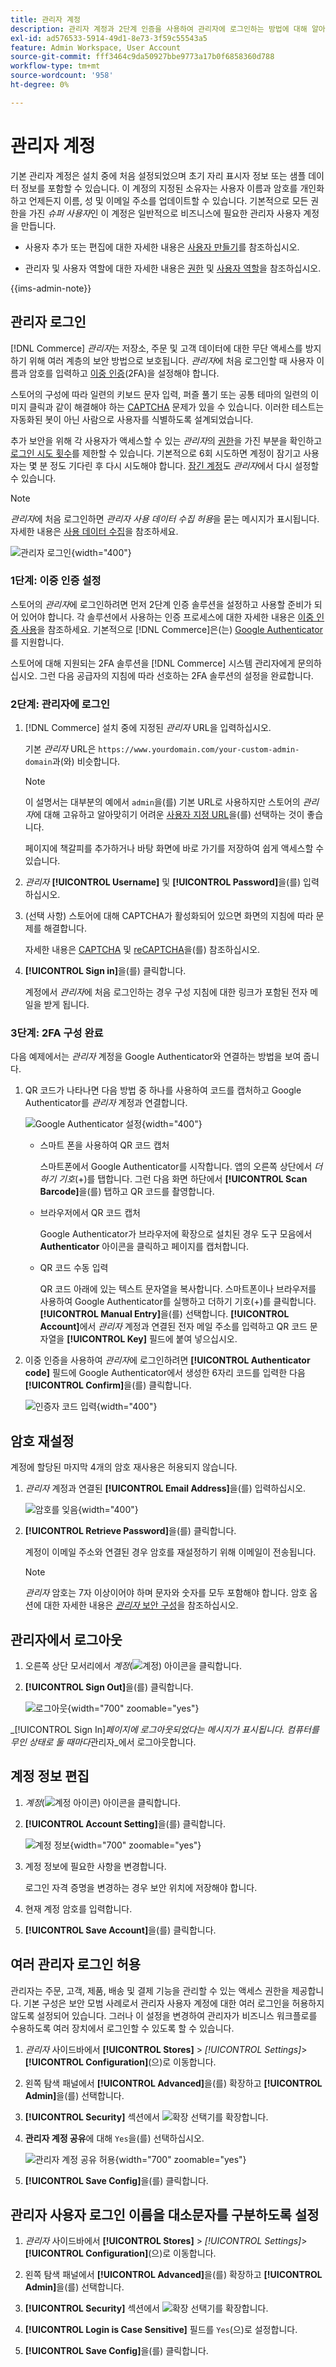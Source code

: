 ```yaml
---
title: 관리자 계정
description: 관리자 계정과 2단계 인증을 사용하여 관리자에 로그인하는 방법에 대해 알아봅니다.
exl-id: ad576533-5914-49d1-8e73-3f59c55543a5
feature: Admin Workspace, User Account
source-git-commit: fff3464c9da50927bbe9773a17b0f6858360d788
workflow-type: tm+mt
source-wordcount: '958'
ht-degree: 0%

---
```


# 관리자 계정

기본 관리자 계정은 설치 중에 처음 설정되었으며 초기 자리 표시자 정보 또는 샘플 데이터 정보를 포함할 수 있습니다. 이 계정의 지정된 소유자는 사용자 이름과 암호를 개인화하고 언제든지 이름, 성 및 이메일 주소를 업데이트할 수 있습니다. 기본적으로 모든 권한을 가진 _슈퍼 사용자_&#x200B;인 이 계정은 일반적으로 비즈니스에 필요한 관리자 사용자 계정을 만듭니다.

- 사용자 추가 또는 편집에 대한 자세한 내용은 [사용자 만들기](../systems/permissions-users-all.md#create-a-user)를 참조하십시오.

- 관리자 및 사용자 역할에 대한 자세한 내용은 [권한](../systems/permissions.md) 및 [사용자 역할](../systems/permissions-user-roles.md)을 참조하십시오.

{{ims-admin-note}}

## 관리자 로그인

[!DNL Commerce] _관리자_&#x200B;는 저장소, 주문 및 고객 데이터에 대한 무단 액세스를 방지하기 위해 여러 계층의 보안 방법으로 보호됩니다. _관리자_&#x200B;에 처음 로그인할 때 사용자 이름과 암호를 입력하고 [이중 인증](../systems/security-two-factor-authentication.md)(2FA)을 설정해야 합니다.

스토어의 구성에 따라 일련의 키보드 문자 입력, 퍼즐 풀기 또는 공통 테마의 일련의 이미지 클릭과 같이 해결해야 하는 [CAPTCHA](../systems/security-google-recaptcha.md) 문제가 있을 수 있습니다. 이러한 테스트는 자동화된 봇이 아닌 사람으로 사용자를 식별하도록 설계되었습니다.

추가 보안을 위해 각 사용자가 액세스할 수 있는 _관리자_&#x200B;의 [권한](../systems/permissions.md)을 가진 부분을 확인하고 [로그인 시도 횟수](../configuration-reference/advanced/admin.md)를 제한할 수 있습니다. 기본적으로 6회 시도하면 계정이 잠기고 사용자는 몇 분 정도 기다린 후 다시 시도해야 합니다. [잠긴 계정](../systems/permissions-users-all.md#locked-users)도 _관리자_&#x200B;에서 다시 설정할 수 있습니다.

>[!NOTE]
>
>_관리자_&#x200B;에 처음 로그인하면 _관리자 사용 데이터 수집 허용_&#x200B;을 묻는 메시지가 표시됩니다. 자세한 내용은 [사용 데이터 수집](admin.md#usage-data-collection)을 참조하세요.

![관리자 로그인](./assets/admin-login.png){width="400"}

### 1단계: 이중 인증 설정

스토어의 _관리자_&#x200B;에 로그인하려면 먼저 2단계 인증 솔루션을 설정하고 사용할 준비가 되어 있어야 합니다. 각 솔루션에서 사용하는 인증 프로세스에 대한 자세한 내용은 [이중 인증 사용](../systems/security-two-factor-authentication-use.md)을 참조하세요. 기본적으로 [!DNL Commerce]은(는) [Google Authenticator][1]를 지원합니다.

스토어에 대해 지원되는 2FA 솔루션을 [!DNL Commerce] 시스템 관리자에게 문의하십시오. 그런 다음 공급자의 지침에 따라 선호하는 2FA 솔루션의 설정을 완료합니다.

### 2단계: 관리자에 로그인

1. [!DNL Commerce] 설치 중에 지정된 _관리자_ URL을 입력하십시오.

   기본 _관리자_ URL은 `https://www.yourdomain.com/your-custom-admin-domain`과(와) 비슷합니다.

   >[!NOTE]
   >
   >이 설명서는 대부분의 예에서 `admin`을(를) 기본 URL로 사용하지만 스토어의 _관리자_&#x200B;에 대해 고유하고 알아맞히기 어려운 [사용자 지정 URL](../stores-purchase/store-urls.md)을(를) 선택하는 것이 좋습니다.

   페이지에 책갈피를 추가하거나 바탕 화면에 바로 가기를 저장하여 쉽게 액세스할 수 있습니다.

1. _관리자_ **[!UICONTROL Username]** 및 **[!UICONTROL Password]**&#x200B;을(를) 입력하십시오.

1. (선택 사항) 스토어에 대해 CAPTCHA가 활성화되어 있으면 화면의 지침에 따라 문제를 해결합니다.

   자세한 내용은 [CAPTCHA](../systems/security-captcha.md) 및 [reCAPTCHA](../systems/security-google-recaptcha.md)을(를) 참조하십시오.

1. **[!UICONTROL Sign in]**&#x200B;을(를) 클릭합니다.

   계정에서 _관리자_&#x200B;에 처음 로그인하는 경우 구성 지침에 대한 링크가 포함된 전자 메일을 받게 됩니다.

### 3단계: 2FA 구성 완료

다음 예제에서는 _관리자_ 계정을 Google Authenticator와 연결하는 방법을 보여 줍니다.

1. QR 코드가 나타나면 다음 방법 중 하나를 사용하여 코드를 캡처하고 Google Authenticator를 _관리자_ 계정과 연결합니다.

   ![Google Authenticator 설정](./assets/admin-login-google-auth-setup.png){width="400"}

   - 스마트 폰을 사용하여 QR 코드 캡처

     스마트폰에서 Google Authenticator를 시작합니다. 앱의 오른쪽 상단에서 _더하기 기호_(+)를 탭합니다. 그런 다음 화면 하단에서 **[!UICONTROL Scan Barcode]**&#x200B;을(를) 탭하고 QR 코드를 촬영합니다.

   - 브라우저에서 QR 코드 캡처

     Google Authenticator가 브라우저에 확장으로 설치된 경우 도구 모음에서 **Authenticator** 아이콘을 클릭하고 페이지를 캡처합니다.

   - QR 코드 수동 입력

     QR 코드 아래에 있는 텍스트 문자열을 복사합니다. 스마트폰이나 브라우저를 사용하여 Google Authenticator를 실행하고 더하기 기호(+)를 클릭합니다. **[!UICONTROL Manual Entry]**&#x200B;을(를) 선택합니다. **[!UICONTROL Account]**&#x200B;에서 _관리자_ 계정과 연결된 전자 메일 주소를 입력하고 QR 코드 문자열을 **[!UICONTROL Key]** 필드에 붙여 넣으십시오.

1. 이중 인증을 사용하여 _관리자_&#x200B;에 로그인하려면 **[!UICONTROL Authenticator code]** 필드에 Google Authenticator에서 생성한 6자리 코드를 입력한 다음 **[!UICONTROL Confirm]**&#x200B;을(를) 클릭합니다.

   ![인증자 코드 입력](./assets/admin-login-2fa-google.png){width="400"}

## 암호 재설정

계정에 할당된 마지막 4개의 암호 재사용은 허용되지 않습니다.

1. _관리자_ 계정과 연결된 **[!UICONTROL Email Address]**&#x200B;을(를) 입력하십시오.

   ![암호를 잊음](./assets/admin-sign-in-forgot-password.png){width="400"}

1. **[!UICONTROL Retrieve Password]**&#x200B;을(를) 클릭합니다.

   계정이 이메일 주소와 연결된 경우 암호를 재설정하기 위해 이메일이 전송됩니다.

   >[!NOTE]
   >
   >_관리자_ 암호는 7자 이상이어야 하며 문자와 숫자를 모두 포함해야 합니다. 암호 옵션에 대한 자세한 내용은 [_관리자_ 보안 구성](../systems/security-admin.md)을 참조하십시오.

## 관리자에서 로그아웃

1. 오른쪽 상단 모서리에서 _계정_(![계정](../assets/icon-admin-user.png)) 아이콘을 클릭합니다.

1. **[!UICONTROL Sign Out]**&#x200B;을(를) 클릭합니다.

   ![로그아웃](./assets/admin-sign-out.png){width="700" zoomable="yes"}

_[!UICONTROL Sign In]_페이지에 로그아웃되었다는 메시지가 표시됩니다. 컴퓨터를 무인 상태로 둘 때마다_&#x200B;관리자&#x200B;_에서 로그아웃합니다.

## 계정 정보 편집

1. _계정_(![계정 아이콘](../assets/icon-admin-user.png)) 아이콘을 클릭합니다.

1. **[!UICONTROL Account Setting]**&#x200B;을(를) 클릭합니다.

   ![계정 정보](./assets/admin-account-information.png){width="700" zoomable="yes"}

1. 계정 정보에 필요한 사항을 변경합니다.

   로그인 자격 증명을 변경하는 경우 보안 위치에 저장해야 합니다.

1. 현재 계정 암호를 입력합니다.

1. **[!UICONTROL Save Account]**&#x200B;을(를) 클릭합니다.

## 여러 관리자 로그인 허용

관리자는 주문, 고객, 제품, 배송 및 결제 기능을 관리할 수 있는 액세스 권한을 제공합니다. 기본 구성은 보안 모범 사례로서 관리자 사용자 계정에 대한 여러 로그인을 허용하지 않도록 설정되어 있습니다. 그러나 이 설정을 변경하여 관리자가 비즈니스 워크플로를 수용하도록 여러 장치에서 로그인할 수 있도록 할 수 있습니다.

1. _관리자_ 사이드바에서 **[!UICONTROL Stores]** > _[!UICONTROL Settings]_>**[!UICONTROL Configuration]**(으)로 이동합니다.

1. 왼쪽 탐색 패널에서 **[!UICONTROL Advanced]**&#x200B;을(를) 확장하고 **[!UICONTROL Admin]**&#x200B;을(를) 선택합니다.

1. **[!UICONTROL Security]** 섹션에서 ![확장 선택기](../assets/icon-display-expand.png)를 확장합니다.

1. **관리자 계정 공유**&#x200B;에 대해 `Yes`을(를) 선택하십시오.

   ![관리자 계정 공유 허용](./assets/multiple-admin-login.png){width="700" zoomable="yes"}

1. **[!UICONTROL Save Config]**&#x200B;을(를) 클릭합니다.

## 관리자 사용자 로그인 이름을 대소문자를 구분하도록 설정

1. _관리자_ 사이드바에서 **[!UICONTROL Stores]** > _[!UICONTROL Settings]_>**[!UICONTROL Configuration]**(으)로 이동합니다.

1. 왼쪽 탐색 패널에서 **[!UICONTROL Advanced]**&#x200B;을(를) 확장하고 **[!UICONTROL Admin]**&#x200B;을(를) 선택합니다.

1. **[!UICONTROL Security]** 섹션에서 ![확장 선택기](../assets/icon-display-expand.png)를 확장합니다.

1. **[!UICONTROL Login is Case Sensitive]** 필드를 `Yes`(으)로 설정합니다.

1. **[!UICONTROL Save Config]**&#x200B;을(를) 클릭합니다.

[1]: https://play.google.com/store/apps/details?id=com.google.android.apps.authenticator2&amp;hl=en_US

